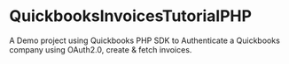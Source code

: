 # QuickbooksInvoicesTutorialPHP

A Demo project using Quickbooks PHP SDK to Authenticate a Quickbooks company using OAuth2.0, create & fetch invoices.
